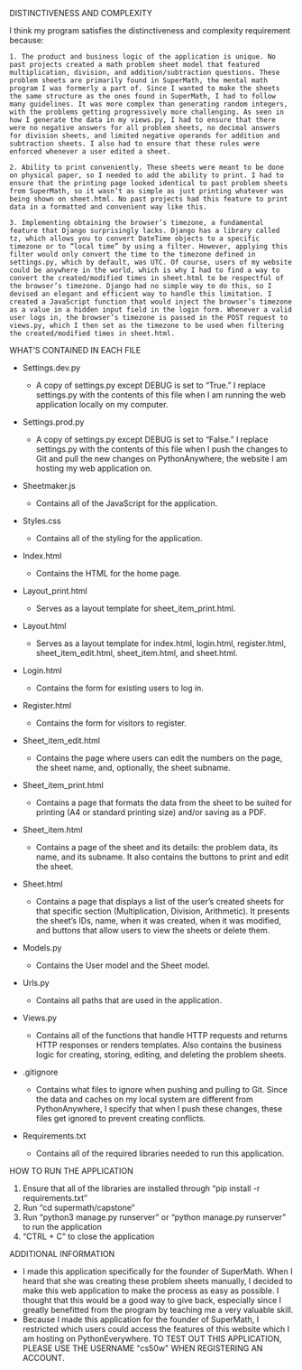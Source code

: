 DISTINCTIVENESS AND COMPLEXITY

I think my program satisfies the distinctiveness and complexity requirement because:

    1. The product and business logic of the application is unique. No past projects created a math problem sheet model that featured multiplication, division, and addition/subtraction questions. These problem sheets are primarily found in SuperMath, the mental math program I was formerly a part of. Since I wanted to make the sheets the same structure as the ones found in SuperMath, I had to follow many guidelines. It was more complex than generating random integers, with the problems getting progressively more challenging. As seen in how I generate the data in my views.py, I had to ensure that there were no negative answers for all problem sheets, no decimal answers for division sheets, and limited negative operands for addition and subtraction sheets. I also had to ensure that these rules were enforced whenever a user edited a sheet.

    2. Ability to print conveniently. These sheets were meant to be done on physical paper, so I needed to add the ability to print. I had to ensure that the printing page looked identical to past problem sheets from SuperMath, so it wasn’t as simple as just printing whatever was being shown on sheet.html. No past projects had this feature to print data in a formatted and convenient way like this.

    3. Implementing obtaining the browser’s timezone, a fundamental feature that Django surprisingly lacks. Django has a library called tz, which allows you to convert DateTime objects to a specific timezone or to “local time” by using a filter. However, applying this filter would only convert the time to the timezone defined in settings.py, which by default, was UTC. Of course, users of my website could be anywhere in the world, which is why I had to find a way to convert the created/modified times in sheet.html to be respectful of the browser’s timezone. Django had no simple way to do this, so I devised an elegant and efficient way to handle this limitation. I created a JavaScript function that would inject the browser’s timezone as a value in a hidden input field in the login form. Whenever a valid user logs in, the browser’s timezone is passed in the POST request to views.py, which I then set as the timezone to be used when filtering the created/modified times in sheet.html.

WHAT’S CONTAINED IN EACH FILE

- Settings.dev.py
    - A copy of settings.py except DEBUG is set to “True.” I replace settings.py with the contents of this file when I am running the web application locally on my computer.

- Settings.prod.py
    - A copy of settings.py except DEBUG is set to “False.” I replace settings.py with the contents of this file when I push the changes to Git and pull the new changes on PythonAnywhere, the website I am hosting my web application on.

- Sheetmaker.js
    - Contains all of the JavaScript for the application.

- Styles.css 
    - Contains all of the styling for the application.

- Index.html 
    - Contains the HTML for the home page.

- Layout_print.html
    - Serves as a layout template for sheet_item_print.html.

- Layout.html
    - Serves as a layout template for index.html, login.html, register.html, sheet_item_edit.html, sheet_item.html, and sheet.html.

- Login.html
    - Contains the form for existing users to log in.

- Register.html 
    - Contains the form for visitors to register.

- Sheet_item_edit.html 
    - Contains the page where users can edit the numbers on the page, the sheet name, and, optionally, the sheet subname.

- Sheet_item_print.html 
    - Contains a page that formats the data from the sheet to be suited for printing (A4 or standard printing size) and/or saving as a PDF.

- Sheet_item.html 
    - Contains a page of the sheet and its details: the problem data, its name, and its subname. It also contains the buttons to print and edit the sheet.

- Sheet.html 
    - Contains a page that displays a list of the user’s created sheets for that specific section (Multiplication, Division, Arithmetic). It presents the sheet’s IDs, name, when it was created, when it was modified, and buttons that allow users to view the sheets or delete them.

- Models.py 
    - Contains the User model and the Sheet model.

- Urls.py 
    - Contains all paths that are used in the application.

- Views.py 
    - Contains all of the functions that handle HTTP requests and returns HTTP responses or renders templates. Also contains the business logic for creating, storing, editing, and deleting the problem sheets.

- .gitignore 
    - Contains what files to ignore when pushing and pulling to Git. Since the data and caches on my local system are different from PythonAnywhere, I specify that when I push these changes, these files get ignored to prevent creating conflicts.
    
- Requirements.txt 
    - Contains all of the required libraries needed to run this application.

HOW TO RUN THE APPLICATION
1. Ensure that all of the libraries are installed through “pip install -r requirements.txt”
2. Run “cd supermath/capstone”
3. Run “python3 manage.py runserver” or “python manage.py runserver” to run the application
4. “CTRL + C” to close the application

ADDITIONAL INFORMATION
- I made this application specifically for the founder of SuperMath. When I heard that she was creating these problem sheets manually, I decided to make this web application to make the process as easy as possible. I thought that this would be a good way to give back, especially since I greatly benefitted from the program by teaching me a very valuable skill.
- Because I made this application for the founder of SuperMath, I restricted which users could access the features of this website which I am hosting on PythonEverywhere. TO TEST OUT THIS APPLICATION, PLEASE USE THE USERNAME "cs50w" WHEN REGISTERING AN ACCOUNT.